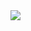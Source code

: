 <a href="https://portal.azure.com/#create/Microsoft.Template/uri/https%3A%2F%2Fraw.githubusercontent.com%2Fcobeyerrett%2FAzure%2Fmaster%2FArmTemplates%2FVM%2FWindows%2Fazuredeploy.json" target="_blank">
    <img src="http://azuredeploy.net/deploybutton.png"/>
</a>
